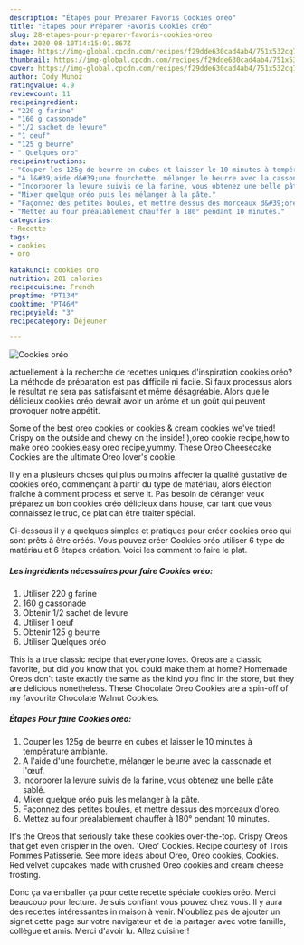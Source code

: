 ```yaml
---
description: "Étapes pour Préparer Favoris Cookies oréo"
title: "Étapes pour Préparer Favoris Cookies oréo"
slug: 28-etapes-pour-preparer-favoris-cookies-oreo
date: 2020-08-10T14:15:01.867Z
image: https://img-global.cpcdn.com/recipes/f29dde630cad4ab4/751x532cq70/cookies-oreo-photo-principale-de-la-recette.jpg
thumbnail: https://img-global.cpcdn.com/recipes/f29dde630cad4ab4/751x532cq70/cookies-oreo-photo-principale-de-la-recette.jpg
cover: https://img-global.cpcdn.com/recipes/f29dde630cad4ab4/751x532cq70/cookies-oreo-photo-principale-de-la-recette.jpg
author: Cody Munoz
ratingvalue: 4.9
reviewcount: 11
recipeingredient:
- "220 g farine"
- "160 g cassonade"
- "1/2 sachet de levure"
- "1 oeuf"
- "125 g beurre"
- " Quelques oro"
recipeinstructions:
- "Couper les 125g de beurre en cubes et laisser le 10 minutes à température ambiante."
- "A l&#39;aide d&#39;une fourchette, mélanger le beurre avec la cassonade et l&#39;œuf."
- "Incorporer la levure suivis de la farine, vous obtenez une belle pâte sablé."
- "Mixer quelque oréo puis les mélanger à la pâte."
- "Façonnez des petites boules, et mettre dessus des morceaux d&#39;oreo."
- "Mettez au four préalablement chauffer à 180° pendant 10 minutes."
categories:
- Recette
tags:
- cookies
- oro

katakunci: cookies oro 
nutrition: 201 calories
recipecuisine: French
preptime: "PT13M"
cooktime: "PT46M"
recipeyield: "3"
recipecategory: Déjeuner

---
```



![Cookies oréo](https://img-global.cpcdn.com/recipes/f29dde630cad4ab4/751x532cq70/cookies-oreo-photo-principale-de-la-recette.jpg)

actuellement à la recherche de recettes uniques d'inspiration cookies oréo? La méthode de préparation est pas difficile ni facile. Si faux processus alors le résultat ne sera pas satisfaisant et même désagréable. Alors que le délicieux cookies oréo devrait avoir un arôme et un goût qui peuvent provoquer notre appétit.

Some of the best oreo cookies or cookies &amp; cream cookies we&#39;ve tried! Crispy on the outside and chewy on the inside! ),oreo cookie recipe,how to make oreo cookies,easy oreo recipe,yummy. These Oreo Cheesecake Cookies are the ultimate Oreo lover&#39;s cookie.

Il y en a plusieurs choses qui plus ou moins affecter la qualité gustative de cookies oréo, commençant à partir du type de matériau, alors élection fraîche à comment process et serve it. Pas besoin de déranger veux préparez un bon cookies oréo délicieux dans house, car tant que vous connaissez le truc, ce plat can être traiter spécial.


Ci-dessous il y a quelques simples et pratiques pour créer cookies oréo qui sont prêts à être créés. Vous pouvez créer Cookies oréo utiliser 6 type de matériau et 6 étapes création. Voici les comment to faire le plat.

<!--inarticleads1-->

##### Les ingrédients nécessaires pour faire Cookies oréo:

1. Utiliser 220 g farine
1.  160 g cassonade
1. Obtenir 1/2 sachet de levure
1. Utiliser 1 oeuf
1. Obtenir 125 g beurre
1. Utiliser  Quelques oréo


This is a true classic recipe that everyone loves. Oreos are a classic favorite, but did you know that you could make them at home? Homemade Oreos don&#39;t taste exactly the same as the kind you find in the store, but they are delicious nonetheless. These Chocolate Oreo Cookies are a spin-off of my favourite Chocolate Walnut Cookies. 

<!--inarticleads2-->

##### Étapes Pour faire Cookies oréo:

1. Couper les 125g de beurre en cubes et laisser le 10 minutes à température ambiante.
1. A l&#39;aide d&#39;une fourchette, mélanger le beurre avec la cassonade et l&#39;œuf.
1. Incorporer la levure suivis de la farine, vous obtenez une belle pâte sablé.
1. Mixer quelque oréo puis les mélanger à la pâte.
1. Façonnez des petites boules, et mettre dessus des morceaux d&#39;oreo.
1. Mettez au four préalablement chauffer à 180° pendant 10 minutes.


It&#39;s the Oreos that seriously take these cookies over-the-top. Crispy Oreos that get even crispier in the oven. &#39;Oreo&#39; Cookies. Recipe courtesy of Trois Pommes Patisserie. See more ideas about Oreo, Oreo cookies, Cookies. Red velvet cupcakes made with crushed Oreo cookies and cream cheese frosting. 


Donc ça va emballer ça pour cette recette spéciale cookies oréo. Merci beaucoup pour lecture. Je suis confiant vous pouvez chez vous. Il y aura des recettes  intéressantes in maison à venir. N'oubliez pas de ajouter un signet cette page sur votre navigateur et de la partager avec votre famille, collègue et amis. Merci d'avoir lu. Allez cuisiner!

